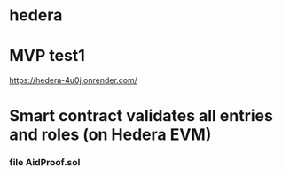 # hedera
# MVP test1
https://hedera-4u0j.onrender.com/

# Smart contract validates all entries and roles (on Hedera EVM)
### file AidProof.sol
